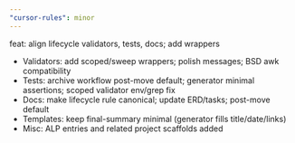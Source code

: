 ```yaml
---
"cursor-rules": minor
---
```


feat: align lifecycle validators, tests, docs; add wrappers

- Validators: add scoped/sweep wrappers; polish messages; BSD awk compatibility
- Tests: archive workflow post-move default; generator minimal assertions; scoped validator env/grep fix
- Docs: make lifecycle rule canonical; update ERD/tasks; post-move default
- Templates: keep final-summary minimal (generator fills title/date/links)
- Misc: ALP entries and related project scaffolds added


